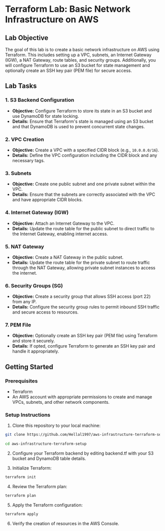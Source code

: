 
# Terraform Lab: Basic Network Infrastructure on AWS

## Lab Objective

The goal of this lab is to create a basic network infrastructure on AWS using Terraform. This includes setting up a VPC, subnets, an Internet Gateway (IGW), a NAT Gateway, route tables, and security groups. Additionally, you will configure Terraform to use an S3 bucket for state management and optionally create an SSH key pair (PEM file) for secure access.

## Lab Tasks

### 1. S3 Backend Configuration
- **Objective:** Configure Terraform to store its state in an S3 bucket and use DynamoDB for state locking.
- **Details:** Ensure that Terraform's state is managed using an S3 bucket and that DynamoDB is used to prevent concurrent state changes.

### 2. VPC Creation
- **Objective:** Create a VPC with a specified CIDR block (e.g., `10.0.0.0/16`).
- **Details:** Define the VPC configuration including the CIDR block and any necessary tags.

### 3. Subnets
- **Objective:** Create one public subnet and one private subnet within the VPC.
- **Details:** Ensure that the subnets are correctly associated with the VPC and have appropriate CIDR blocks.

### 4. Internet Gateway (IGW)
- **Objective:** Attach an Internet Gateway to the VPC.
- **Details:** Update the route table for the public subnet to direct traffic to the Internet Gateway, enabling internet access.

### 5. NAT Gateway
- **Objective:** Create a NAT Gateway in the public subnet.
- **Details:** Update the route table for the private subnet to route traffic through the NAT Gateway, allowing private subnet instances to access the internet.

### 6. Security Groups (SG)
- **Objective:** Create a security group that allows SSH access (port 22) from any IP.
- **Details:** Configure the security group rules to permit inbound SSH traffic and secure access to resources.

### 7. PEM File
- **Objective:** Optionally create an SSH key pair (PEM file) using Terraform and store it securely.
- **Details:** If opted, configure Terraform to generate an SSH key pair and handle it appropriately.



## Getting Started

### Prerequisites
- Terraform
- An AWS account with appropriate permissions to create and manage VPCs, subnets, and other network components.

### Setup Instructions
1. Clone this repository to your local machine:
 ```bash
git clone https://github.com/Hellal1997/aws-infrastructure-terraform-setup-.git
   
cd aws-infrastructure-terraform-setup
   ```
2. Configure your Terraform backend by editing backend.tf with your S3 bucket and DynamoDB table details.

3. Initialize Terraform:
 ```bash
terraform init
```
4. Review the Terraform plan:
```bash
terraform plan
```
5. Apply the Terraform configuration:
```bash
terraform apply
```
6. Verify the creation of resources in the AWS Console.




